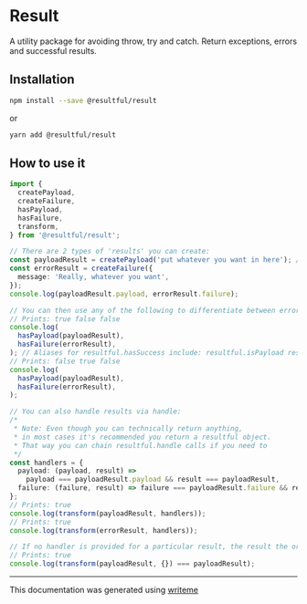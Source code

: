 # Result

A utility package for avoiding throw, try and catch. Return exceptions, errors and successful results.

## Installation

```bash
npm install --save @resultful/result
```
or
```bash
yarn add @resultful/result
```

## How to use it

```typescript
import {
  createPayload,
  createFailure,
  hasPayload,
  hasFailure,
  transform,
} from '@resultful/result';

// There are 2 types of 'results' you can create:
const payloadResult = createPayload('put whatever you want in here'); // Aliases for resultful.createPayload include: resultful.payload resultful.normal
const errorResult = createFailure({
  message: 'Really, whatever you want',
});
console.log(payloadResult.payload, errorResult.failure);

// You can then use any of the following to differentiate between error types:
// Prints: true false false
console.log(
  hasPayload(payloadResult),
  hasFailure(errorResult),
); // Aliases for resultful.hasSuccess include: resultful.isPayload resultful.isNormal
// Prints: false true false
console.log(
  hasPayload(payloadResult),
  hasFailure(errorResult),
);

// You can also handle results via handle:
/*
 * Note: Even though you can technically return anything,
 * in most cases it's recommended you return a resultful object.
 * That way you can chain resultful.handle calls if you need to
 */
const handlers = {
  payload: (payload, result) =>
    payload === payloadResult.payload && result === payloadResult,
  failure: (failure, result) => failure === payloadResult.failure && result === errorResult,
};
// Prints: true
console.log(transform(payloadResult, handlers));
// Prints: true
console.log(transform(errorResult, handlers));

// If no handler is provided for a particular result, the result the original result gets returned
// Prints: true
console.log(transform(payloadResult, {}) === payloadResult);
```

---
This documentation was generated using [writeme](https://www.npmjs.com/package/@writeme/core)
